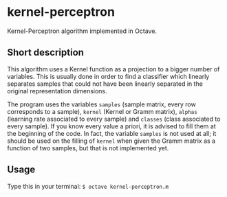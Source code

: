 # kernel-perceptron
Kernel-Perceptron algorithm implemented in Octave.

## Short description
This algorithm uses a Kernel function as a projection to a bigger number of variables. This is usually done in order to find a classifier which linearly separates samples that could not have been linearly separated in the original representation dimensions.

The program uses the variables `samples` (sample matrix, every row corresponds to a sample), `kernel` (Kernel or Gramm matrix), `alphas` (learning rate associated to every sample) and `classes` (class associated to every sample). If you know every value a priori, it is advised to fill them at the beginning of the code.
In fact, the variable `samples` is not used at all; it should be used on the filling of `kernel` when given the Gramm matrix as a function of two samples, but that is not implemented yet.

## Usage
Type this in your terminal: `$ octave kernel-perceptron.m`
